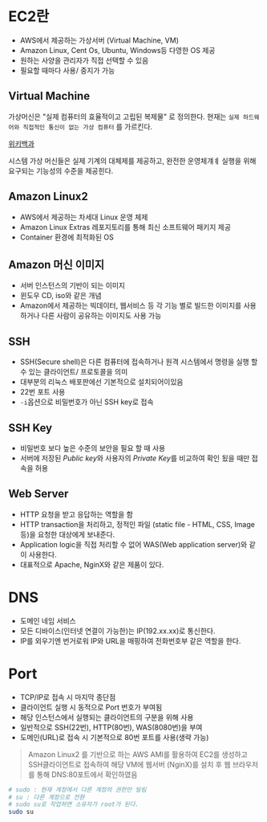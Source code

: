 # EC2란
- AWS에서 제공하는 가상서버 (Virtual Machine, VM)
- Amazon Linux, Cent Os, Ubuntu, Windows등 다영한 OS 제공
- 원하는 사양을 관리자가 직접 선택할 수 있음
- 필요할 때마다 사용/ 중지가 가능

## Virtual Machine
가상머신은 "실제 컴퓨터의 효율적이고 고립된 복제물" 로 정의한다.
현재는 `실제 하드웨어와 직접적인 통신이 없는 가상 컴퓨터` 를 가르킨다.

[위키백과](https://ko.wikipedia.org/wiki/가상_머신)

시스템 가상 머신들은 실제 기계의 대체제를 제공하고, 완전한 운영체걔ㅖ 실행을 위해 요구되는 기능성의 수준을 제공힌다.

## Amazon Linux2
- AWS에서 제공하는 차세대 Linux 운영 체제
- Amazon Linux Extras 레포지토리를 통해 최신 소프트웨어 패키지 제공
- Container 환경에 최적화된 OS

## Amazon 머신 이미지
- 서버 인스턴스의 기반이 되는 이미지
- 윈도우 CD, iso와 같은 개념
- Amazon에서 제공하는 빅데이터, 웹서비스 등 각 기능 별로 빌드한 이미지를 사용하거나 다른 사람이 공유하는 이미지도 사용 가능


## SSH
- SSH(Secure shell)은 다른 컴퓨터에 접속하거나 원격 시스템에서 명령을 실행 할 수 있는 클라이언트/ 프로토콜을 의미
- 대부분의 리눅스 배포판에선 기본적으로 설치되어이있음
- 22번 포트 사용
- `-i`옵션으로 비밀번호가 아닌 SSH key로 접속

## SSH Key
- 비밀번호 보다 높은 수준의 보안을 필요 할 때 사용
- 서버에 저장된 *Public key*와 사용자의 *Private Key*를 비교하여 확인 됬을 때만 접속을 허용

## Web Server
- HTTP 요청을 받고 응답하는 역할을 함
- HTTP transaction을 처리하고, 정적인 파일 (static file - HTML, CSS, Image 등)을 요청한 대상에게 보내준다.
- Application logic을 직접 처리할 수 없어 WAS(Web application server)와 같이 사용한다.
- 대표적으로 Apache, NginX와 같은 제품이 있다.

# DNS
- 도메인 네임 서비스
- 모든 디바이스(인터넷 연결이 가능한)는 IP(192.xx.xx)로 통신한다.
- IP를 외우기엔 번거로워 IP와 URL을 매핑하여 전화번호부 같은 역할을 한다.

# Port
- TCP/IP로 접속 시 마지막 종단점
- 클라이언트 실행 시 동적으로 Port 번호가 부여됨
- 해당 인스턴스에서 실행되는 클라이언트의 구분을 위해 사용
- 일반적으로 SSH(22번), HTTP(80번), WAS(8080번)을 부여
- 도메인(URL)로 접속 시 기본적으로 80번 포트를 사용(생략 가능)

> Amazon Linux2 를 기반으로 하는 AWS AMI를 활용하여 EC2를 생성하고 SSH클라이언트로 접속하여 해당 VM에 웹서버 (NginX)를 설치 후 웹 브라우저를 통해 DNS:80포트에서 확인하였음

```bash
# sudo : 현재 계정에서 다른 계정의 권한만 빌림
# su : 다른 계정으로 전환
# sudo su로 작업하면 소유자가 root가 된다.
sudo su
```